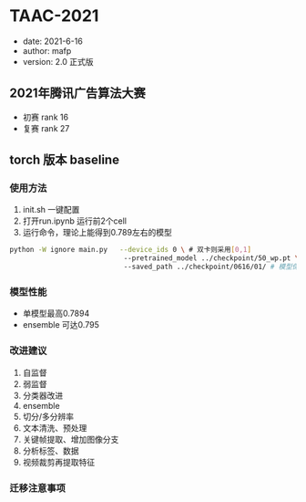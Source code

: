 # TAAC-2021
- date: 2021-6-16
- author: mafp
- version: 2.0 正式版
## 2021年腾讯广告算法大赛 
- 初赛 rank 16
- 复赛 rank 27
## torch 版本 baseline
### 使用方法
1. init.sh 一键配置
2. 打开run.ipynb 运行前2个cell
3. 运行命令，理论上能得到0.789左右的模型

```bash
python -W ignore main.py   --device_ids 0 \ # 双卡则采用[0,1]
                            --pretrained_model ../checkpoint/50_wp.pt \ # 自监督预训练模型的路径
                            --saved_path ../checkpoint/0616/01/ # 模型保存路径
```

### 模型性能
- 单模型最高0.7894
- ensemble 可达0.795

### 改进建议
1. 自监督
2. 弱监督
3. 分类器改进
4. ensemble
5. 切分/多分辨率
6. 文本清洗、预处理
7. 关键帧提取、增加图像分支
8. 分析标签、数据
9. 视频裁剪再提取特征
### 迁移注意事项



